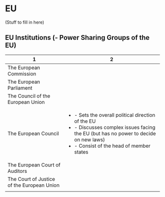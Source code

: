 # EU

(Stuff to fill in here)

## EU Institutions (- Power Sharing Groups of the EU)

| 1 | 2 |
|-|-|
| The European Commission | |
| The European Parliament | |
| The Council of the European Union | |
| The European Council | <ul><li>- Sets the overall political direction of the EU</li><li>- Discusses complex issues facing the EU (but has no power to decide on new laws)</li><li>- Consist of the head of member states</li></ul> |
| The European Court of Auditors | |
| The Court of Justice of the European Union | |
| | |
